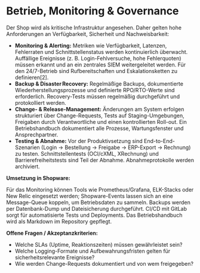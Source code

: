 # Betrieb, Monitoring & Governance

Der Shop wird als kritische Infrastruktur angesehen.  Daher gelten hohe Anforderungen an Verfügbarkeit, Sicherheit und Nachweisbarkeit:

- **Monitoring & Alerting:** Metriken wie Verfügbarkeit, Latenzen, Fehlerraten und Schnittstellenstatus werden kontinuierlich überwacht.  Auffällige Ereignisse (z. B. Login-Fehlversuche, hohe Fehlerquoten) müssen erkannt und an ein zentrales SIEM weitergeleitet werden.  Für den 24/7-Betrieb sind Rufbereitschaften und Eskalationsketten zu definieren[2].
- **Backup & Disaster Recovery:** Regelmäßige Backups, dokumentierte Wiederherstellungsprozesse und definierte RPO/RTO-Werte sind erforderlich.  Recovery-Tests müssen regelmäßig durchgeführt und protokolliert werden.
- **Change- & Release-Management:** Änderungen am System erfolgen strukturiert über Change-Requests, Tests auf Staging-Umgebungen, Freigaben durch Verantwortliche und einen kontrollierten Roll-out.  Ein Betriebshandbuch dokumentiert alle Prozesse, Wartungsfenster und Ansprechpartner.
- **Testing & Abnahme:** Vor der Produktivsetzung sind End-to-End-Szenarien (Login → Bestellung → Freigabe → ERP-Export → Rechnung) zu testen.  Schnittstellentests (OCI/cXML, XRechnung) und Barrierefreiheitstests sind Teil der Abnahme.  Abnahmeprotokolle werden archiviert.

**Umsetzung in Shopware:**

Für das Monitoring können Tools wie Prometheus/Grafana, ELK-Stacks oder New Relic eingesetzt werden; Shopware-Events lassen sich an eine Message-Queue koppeln, um Betriebsdaten zu sammeln.  Backups werden per Datenbank-Dump und Dateisicherung durchgeführt.  CI/CD mit GitLab sorgt für automatisierte Tests und Deployments.  Das Betriebshandbuch wird als Markdown im Repository gepflegt.

**Offene Fragen / Akzeptanzkriterien:**

- Welche SLAs (Uptime, Reaktionszeiten) müssen gewährleistet sein?
- Welche Logging-Formate und Aufbewahrungsfristen gelten für sicherheitsrelevante Ereignisse?
- Wie werden Change-Requests dokumentiert und von wem freigegeben?
